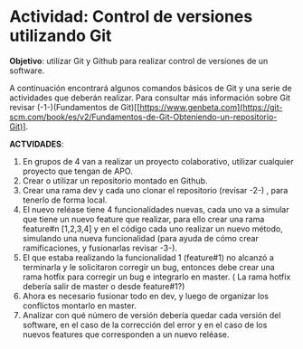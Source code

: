 # Actividad: Control de versiones utilizando Git

**Objetivo**: utilizar Git y Github para realizar control de versiones de un software. 

A continuación encontrará algunos comandos básicos de Git y una serie de actividades que deberán realizar. Para consultar más información sobre Git revisar (-1-)(Fundamentos de Git)[[https://www.genbeta.com](https://git-scm.com/book/es/v2/Fundamentos-de-Git-Obteniendo-un-repositorio-Git)].

**ACTVIDADES**:

1.	En grupos de 4 van a realizar un proyecto colaborativo, utilizar cualquier proyecto que tengan de APO.
2.	Crear o utilizar un repositorio montado en Github.
3.	Crear una rama dev y cada uno clonar el repositorio (revisar -2-) , para tenerlo de forma local.
4.	El nuevo reléase tiene 4 funcionalidades nuevas, cada uno va a simular que tiene un nuevo feature que realizar, para ello crear una rama feature#n [1,2,3,4] y en el código cada uno realizar un nuevo método, simulando una nueva funcionalidad (para ayuda de cómo crear ramificaciones, y fusionarlas revisar -3-).
5.	El que estaba realizando la funcionalidad 1 (feature#1) no alcanzó a terminarla y le solicitaron corregir un bug, entonces debe crear una rama hotfix para corregir un bug e integrarlo en master. ( La rama hotfix debería salir de master o desde feature#1?)
6.	Ahora es necesario fusionar todo en dev, y luego de organizar los conflictos montarlo en master.
7.	Analizar con qué número de versión debería quedar cada versión del software, en el caso de la corrección del error y en el caso de los nuevos features que corresponden a un nuevo reléase.

